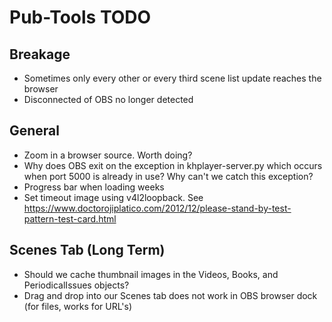 # Pub-Tools TODO

## Breakage

* Sometimes only every other or every third scene list update reaches the browser
* Disconnected of OBS no longer detected

## General

* Zoom in a browser source. Worth doing?
* Why does OBS exit on the exception in khplayer-server.py which occurs when
port 5000 is already in use? Why can't we catch this exception?
* Progress bar when loading weeks
* Set timeout image using v4l2loopback. See https://www.doctorojiplatico.com/2012/12/please-stand-by-test-pattern-test-card.html

## Scenes Tab (Long Term)

* Should we cache thumbnail images in the Videos, Books, and PeriodicalIssues objects?
* Drag and drop into our Scenes tab does not work in OBS browser dock (for files, works for URL's)

